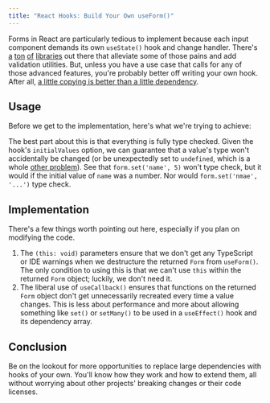 ```yaml
---
title: "React Hooks: Build Your Own useForm()"
---
```


Forms in React are particularly tedious to implement because each input component demands its own `useState()` hook and change handler. There's [a](https://final-form.org/react) [ton](https://react-hook-form.com/) [of](https://www.telerik.com/kendo-react-ui/components/form/) [libraries](https://formik.org/) out there that alleviate some of those pains and add validation utilities. But, unless you have a use case that calls for any of those advanced features, you're probably better off writing your own hook. After all, [a little copying is better than a little dependency](https://www.youtube.com/watch?v=PAAkCSZUG1c&t=9m28s).

## Usage

Before we get to the implementation, here's what we're trying to achieve:

<script src="https://gist.github.com/tmazeika/39f3401130f68b1c686c95cb622af957.js"></script>

The best part about this is that everything is fully type checked. Given the hook's `initialValues` option, we can guarantee that a value's type won't accidentally be changed (or be unexpectedly set to `undefined`, which is a whole [other problem](https://stackoverflow.com/questions/37427508/react-changing-an-uncontrolled-input)). See that `form.set('name', 5)` won't type check, but it would if the initial value of `name` was a number. Nor would `form.set('nmae', '...')` type check.

## Implementation

<script src="https://gist.github.com/tmazeika/a67b7b69b0c0eb6a037afd0693cf4224.js"></script>

There's a few things worth pointing out here, especially if you plan on modifying the code.

1. The `(this: void)` parameters ensure that we don't get any TypeScript or IDE warnings when we destructure the returned `Form` from `useForm()`. The only condition to using this is that we can't use `this` within the returned `Form` object; luckily, we don't need it.
2. The liberal use of `useCallback()` ensures that functions on the returned `Form` object don't get unnecessarily recreated every time a value changes. This is less about performance and more about allowing something like `set()` or `setMany()` to be used in a `useEffect()` hook and its dependency array.

## Conclusion

Be on the lookout for more opportunities to replace large dependencies with hooks of your own. You'll know how they work and how to extend them, all without worrying about other projects' breaking changes or their code licenses.
